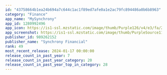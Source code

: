 ```yaml
---
id: "43758664b1ea24b694a7c644c1ac1f89ed7afe0a1e2ac79fc894486a0b6b8963"
category: "Finance"
app_name: "MySynchrony"
app_id: 1280992496
app_icon: https://is1-ssl.mzstatic.com/image/thumb/Purple126/v4/e3/fa/25/e3fa25b2-856b-cae3-e7af-3bdcfd910b9c/AppIcon-0-0-1x_U007emarketing-0-7-0-85-220.png/1024x1024bb.png
app_screenshot: https://is1-ssl.mzstatic.com/image/thumb/PurpleSource116/v4/c7/82/38/c7823849-ba43-bd4d-1c0c-5515908fc7cb/697376c6-adce-47fd-a2a5-b476309befc9_1.jpg/1242x2688bb.png
publisher_id: 989262152
publisher_name: "Synchrony Financial"
rank: 49
most_recent_release: 2024-01-17 00:00:00
release_count_in_past_year: 7
release_count_in_past_year_category: 20
release_count_in_past_year_top_in_category: 28
---
```

